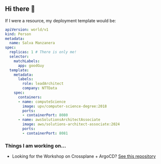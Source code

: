 ## Hi there 👋

If I were a resource, my deployment template would be:

```yaml
apiVersion: world/v1
kind: Person
metadata:
  name: Salva Manzanera
spec:
  replicas: 1 # There is only me!
  selector:
    matchLabels:
      app: goodGuy
  template:
    metadata:
      labels:
        role: leadArchitect
        company: NTTData
    spec:
      containers:
      - name: computeScience
        image: upv/computer-science-degree:2018
        ports:
        - containerPort: 8080
      - name: awsSolutionsArchitectAssociate
        image: aws/solutions-architect-associate:2024
        ports:
        - containerPort: 8081
```

### Things I am working on...
- Looking for the Workshop on Crossplane + ArgoCD? [See this repository](https://github.com/salvamiguel/crossplane-argocd-workshop)